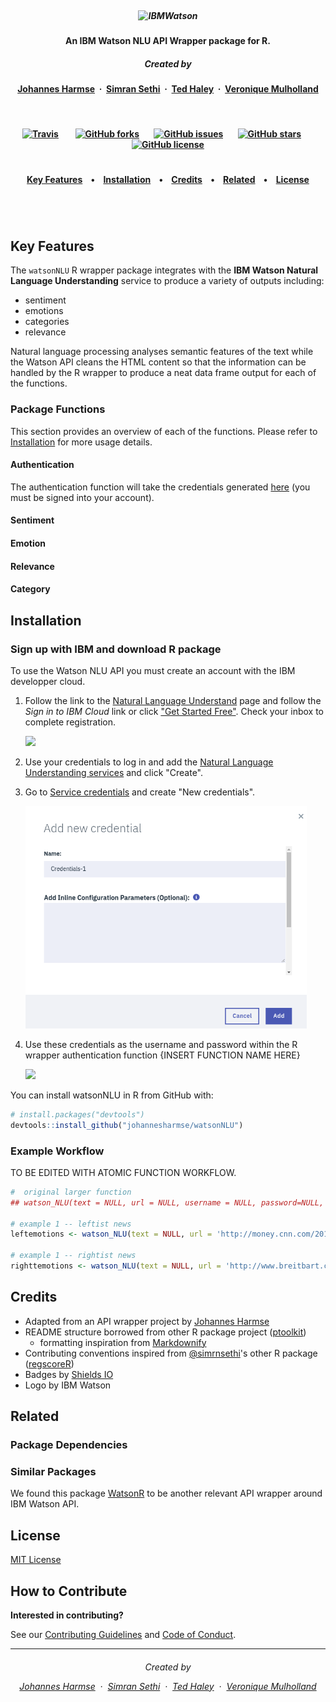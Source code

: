 
<h5 align="center">
  <br>
<img src="doc/pictures/IBMWatson.png" alt="IBMWatson" width="200"></a>
<br>
</h5>

<h4 align="center">An IBM Watson NLU API Wrapper package for R</a>.</h4>

<h5 align="center">
Created by</a></h5>

<h4 align="center">

[Johannes Harmse](https://github.com/johannesharmse) &nbsp;&middot;&nbsp;
[Simran Sethi](https://github.com/simrnsethi) &nbsp;&middot;&nbsp;
[Ted Haley](https://github.com/TedHaley) &nbsp;&middot;&nbsp;
[Veronique Mulholland](https://github.com/vmulholl)
</a></h4>

<br>
<h4 align="center">

[![Travis](https://img.shields.io/travis/johannesharmse/watsonNLU.svg?style=social)](https://github.com/johannesharmse/watsonNLU)
&nbsp;&nbsp;&nbsp;&nbsp;&nbsp;&nbsp;
[![GitHub forks](https://img.shields.io/github/forks/johannesharmse/watsonNLU.svg?style=social)](https://github.com/johannesharmse/watsonNLU/network)&nbsp;&nbsp;&nbsp;&nbsp;&nbsp;&nbsp;
[![GitHub issues](https://img.shields.io/github/issues/johannesharmse/watsonNLU.svg?style=social)](https://github.com/johannesharmse/watsonNLU/issues)&nbsp;&nbsp;&nbsp;&nbsp;&nbsp;&nbsp;
[![GitHub stars](https://img.shields.io/github/stars/johannesharmse/watsonNLU.svg?style=social)](https://github.com/johannesharmse/watsonNLU/stargazers)&nbsp;&nbsp;&nbsp;&nbsp;&nbsp;&nbsp;
[![GitHub license](https://img.shields.io/github/license/johannesharmse/watsonNLU.svg?style=social)](https://github.com/johannesharmse/watsonNLU/blob/master/LICENSE)
</a></h4>


<h1></h1>
<h4 align="center">
  <a href="#key-features">Key Features</a> &nbsp;&nbsp;&nbsp;•&nbsp;&nbsp;&nbsp;
  <a href="#installation">Installation</a> &nbsp;&nbsp;&nbsp;•&nbsp;&nbsp;&nbsp;
  <a href="#credits">Credits</a> &nbsp;&nbsp;&nbsp;•&nbsp;&nbsp;&nbsp;
  <a href="#related">Related</a> &nbsp;&nbsp;&nbsp;•&nbsp;&nbsp;&nbsp;
  <a href="#license">License</a>
</h4>
<h1></h1>

<br>

## Key Features

The `watsonNLU` R wrapper package integrates with the **IBM Watson Natural Language Understanding** service to produce a variety of outputs including:

* sentiment
* emotions
* categories
* relevance

Natural language processing analyses semantic features of the text while the Watson API cleans the HTML content so that the information can be handled by the R wrapper to produce a neat data frame output for each of the functions.  

### Package Functions

This section provides an overview of each of the functions. Please refer to <a href="#installation">Installation</a> for more usage details.

#### Authentication

The authentication function will take the credentials generated [here](https://console.bluemix.net/services/natural-language-understanding/3464cdba-a428-4934-945e-3dfd87d4e49c/?paneId=credentials&new=true&env_id=ibm:yp:us-south&org=89ae7f05-90ac-4efa-a089-e0a83704a79e&space=24853127-1fa6-4544-9835-e230bed91e8e) (you must be signed into your account).

#### Sentiment


#### Emotion


#### Relevance

#### Category


## Installation

### Sign up with IBM and download R package

To use the Watson NLU API you must create an account with the IBM developper cloud.

1. Follow the link to the [Natural Language Understand](https://www.ibm.com/watson/developercloud/natural-language-understanding/api/v1/) page and follow the _Sign in to IBM Cloud_ link or click  ["Get Started Free"](https://console.bluemix.net/registration?target=%2Fcatalog%2Fservices%2Fnatural-language-understanding%3FhideTours%3Dtrue%26cm_mmc%3DOSocial_Tumblr-_-Watson%2BCore_Watson%2BCore%2B-%2BPlatform-_-WW_WW-_-wdc-ref%26cm_mmc%3DOSocial_Tumblr-_-Watson%2BCore_Watson%2BCore%2B-%2BPlatform-_-WW_WW-_-wdc-ref%26cm_mmca1%3D000000OF%26cm_mmca2%3D10000409_). Check your inbox to complete registration.

    ![](doc/pictures/readme/1_addservice.png)


2. Use your credentials to log in and add the [Natural Language Understanding services](https://console.bluemix.net/catalog/services/natural-language-understanding) and click "Create".

3. Go to [Service credentials](https://console.bluemix.net/services/natural-language-understanding/3464cdba-a428-4934-945e-3dfd87d4e49c/?paneId=credentials&new=true&env_id=ibm:yp:us-south&org=89ae7f05-90ac-4efa-a089-e0a83704a79e&space=24853127-1fa6-4544-9835-e230bed91e8e) and create "New credentials".

    <img src="https://github.com/johannesharmse/watsonNLU/blob/master/doc/pictures/readme/2_newcredentials.png" width="450">

4. Use these credentials as the username and password within the R wrapper authentication function {INSERT FUNCTION NAME HERE}

      ![](doc/pictures/readme/3_viewcreds.png)

You can install watsonNLU in R from GitHub with:

``` r
# install.packages("devtools")
devtools::install_github("johannesharmse/watsonNLU")
```

### Example Workflow

TO BE EDITED WITH ATOMIC FUNCTION WORKFLOW.

``` r
#  original larger function
## watson_NLU(text = NULL, url = NULL, username = NULL, password=NULL, features = list(), version="?version=2018-03-16")

# example 1 -- leftist news
leftemotions <- watson_NLU(text = NULL, url = 'http://money.cnn.com/2018/04/02/technology/pacific-newsletter/index.html', username = 'YOUR CREDENTIALS HERE', password='YOUR CREDENTIALS HERE', features = list(keywords = list(sentiment = FALSE, emotion = TRUE)), version="?version=2018-03-16")

# example 1 -- rightist news
righttemotions <- watson_NLU(text = NULL, url = 'http://www.breitbart.com/big-government/2018/04/10/live-updates-mark-zuckerberg-testifies-before-congress/', username = 'YOUR CREDENTIALS HERE', password='YOUR CREDENTIALS HERE', features = list(keywords = list(sentiment = FALSE, emotion = TRUE)), version="?version=2018-03-16")
```

## Credits

* Adapted from an API wrapper project by [Johannes Harmse](https://github.com/johannesharmse/watsonNLU/blob/master/doc/references/api_lab.md)
* README structure borrowed from other R package project ([ptoolkit](https://github.com/UBC-MDS/ptoolkit))
  + formatting inspiration from  [Markdownify](https://github.com/amitmerchant1990/electron-markdownify/blob/master/README.md#key-features)
* Contributing conventions inspired from [@simrnsethi](https://github.com/simrnsethi)'s other R package ([regscoreR](https://github.com/UBC-MDS/regscoreR))
* Badges by [Shields IO](https://shields.io/)
* Logo by IBM Watson


## Related

### Package Dependencies

### Similar Packages

We found this package [WatsonR](https://github.com/rustyoldrake/WatsonR) to be another relevant API wrapper around IBM Watson API.

## License

[MIT License](https://github.com/johannesharmse/watsonNLU/blob/master/LICENSE)

## How to Contribute

**Interested in contributing?**

See our [Contributing Guidelines](https://github.com/johannesharmse/watsonNLU/blob/master/CONTRIBUTING.md) and [Code of Conduct](https://github.com/johannesharmse/watsonNLU/blob/master/CONDUCT.md).

---
<h6 align="center">
Created by

[Johannes Harmse](https://github.com/johannesharmse) &nbsp;&middot;&nbsp;
[Simran Sethi](https://github.com/simrnsethi) &nbsp;&middot;&nbsp;
[Ted Haley](https://github.com/TedHaley) &nbsp;&middot;&nbsp;
[Veronique Mulholland](https://github.com/vmulholl)
</a></h4>
